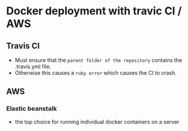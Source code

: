 # Docker deployment with travic CI / AWS

## Travis CI

- Must ensure that the `parent folder of the repository` contains the .travis.yml file.
- Otherwise this causes a `ruby error` which causes the CI to crash.

## AWS

### Elastic beanstalk
- the top choice for running individual docker containers on a server